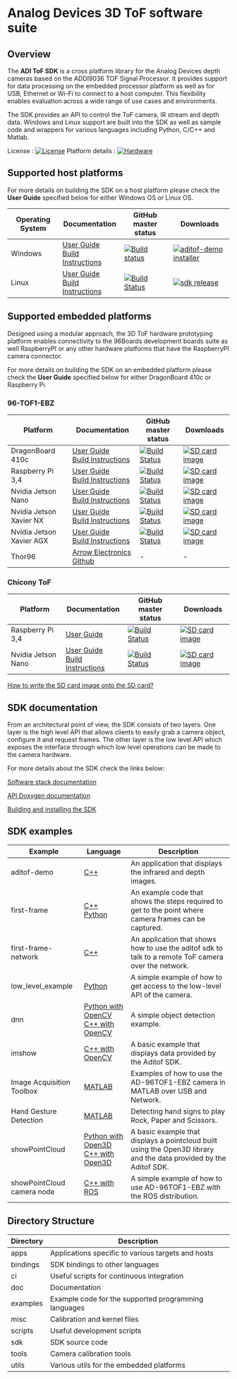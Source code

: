 # Analog Devices 3D ToF software suite 

## Overview
The **ADI ToF SDK** is a cross platform library for the Analog Devices depth cameras based on the ADDI9036 TOF Signal Processor. It provides support for data processing on the embedded processor platform as well as for USB, Ethernet or Wi-Fi to connect to a host computer. This flexibility enables evaluation across a wide range of use cases and environments.

The SDK provides an API to control the ToF camera, IR stream and depth data. Windows and Linux support are built into the SDK as well as sample code and wrappers for various languages including Python, C/C++ and Matlab.

License : [![License](https://img.shields.io/badge/license-BSD_3-blue.svg)](https://github.com/analogdevicesinc/aditof_sdk/blob/master/LICENSE)
Platform details : [![Hardware](https://img.shields.io/badge/hardware-wiki-green.svg)](https://wiki.analog.com/resources/eval/user-guides/ad-96tof1-ebz)

## Supported host platforms

For more details on building the SDK on a host platform please check the **User Guide** specified below for either Windows OS or Linux OS.

| Operating System | Documentation | GitHub master status | Downloads |
| --------- | ----------- | ----------- | ----------- |
| Windows | [User Guide](https://wiki.analog.com/resources/eval/user-guides/ad-96tof1-ebz/ug_windows) <br> [Build Instructions](doc/windows/build_instructions.md) | [![Build status](https://ci.appveyor.com/api/projects/status/46t36hmy77ejrf88/branch/master?svg=true)](https://ci.appveyor.com/project/analogdevicesinc/aditof-sdk/branch/master) | [![aditof-demo installer](https://img.shields.io/badge/release-aditof_demo_installer-blue.svg)](https://github.com/analogdevicesinc/aditof_sdk/releases/latest) |
| Linux | [User Guide](https://wiki.analog.com/resources/eval/user-guides/ad-96tof1-ebz/ug_linux) <br> [Build Instructions](doc/linux/build_instructions.md) | [![Build Status](https://dev.azure.com/AnalogDevices/3DToF/_apis/build/status/analogdevicesinc.aditof_sdk?branchName=master)](https://travis-ci.com/analogdevicesinc/aditof_sdk) | [![sdk release](https://img.shields.io/badge/release-sdk-blue.svg)](https://github.com/analogdevicesinc/aditof_sdk/releases/latest) |

## Supported embedded platforms

Designed using a modular approach, the 3D ToF hardware prototyping platform enables connectivity to the 96Boards development boards suite as well RaspberryPI or any other hardware platforms that have the RaspberryPI camera connector. 

For more details on building the SDK on an embedded platform please check the **User Guide** specified below for either DragonBoard 410c or Raspberry Pi.
### 96-TOF1-EBZ
| Platform | Documentation | GitHub master status | Downloads |
| --------- | ------------- | ----------- | ----------- |
| DragonBoard 410c | [User Guide](https://wiki.analog.com/resources/eval/user-guides/ad-96tof1-ebz/ug_db410c) <br> [Build Instructions](doc/dragonboard410c/build_instructions.md) | [![Build Status](https://dev.azure.com/AnalogDevices/3DToF/_apis/build/status/analogdevicesinc.aditof_sdk?branchName=master)](https://travis-ci.com/analogdevicesinc/aditof_sdk) | [![SD card image](https://img.shields.io/badge/release-latest_sd_card_image-blue.svg)](http://swdownloads.analog.com/cse/aditof/dragonboard410c-latest-image.tar.xz) |
| Raspberry Pi 3,4 | [User Guide](https://wiki.analog.com/resources/eval/user-guides/ad-96tof1-ebz/ug_rpi) <br> [Build Instructions](doc/raspberrypi3/build_instructions.md) | [![Build Status](https://dev.azure.com/AnalogDevices/3DToF/_apis/build/status/analogdevicesinc.aditof_sdk?branchName=master)](https://travis-ci.com/analogdevicesinc/aditof_sdk) | [![SD card image](https://img.shields.io/badge/release-latest_sd_card_image-blue.svg)](http://swdownloads.analog.com/cse/aditof/raspberrypi-latest-image.tar.xz) |
| Nvidia Jetson Nano | [User Guide](https://wiki.analog.com/resources/eval/user-guides/ad-96tof1-ebz/ug_jetson) <br> [Build Instructions](doc/jetson/build_instructions.md) | [![Build Status](https://dev.azure.com/AnalogDevices/3DToF/_apis/build/status/analogdevicesinc.aditof_sdk?branchName=master)](https://travis-ci.com/analogdevicesinc/aditof_sdk) | [![SD card image](https://img.shields.io/badge/release-latest_sd_card_image-blue.svg)](http://swdownloads.analog.com/cse/aditof/jetson_latest_image.tar.xz) |
| Nvidia Jetson Xavier NX | [User Guide](https://wiki.analog.com/resources/eval/user-guides/ad-96tof1-ebz/ug_xavier_nx) <br> [Build Instructions](doc/xavier-nx/build_instructions.md) | [![Build Status](https://dev.azure.com/AnalogDevices/3DToF/_apis/build/status/analogdevicesinc.aditof_sdk?branchName=master)](https://travis-ci.com/analogdevicesinc/aditof_sdk) | [![SD card image](https://img.shields.io/badge/release-latest_sd_card_image-blue.svg)](http://swdownloads.analog.com/cse/aditof/jetsonnx_latest_image.tar.xz) |
| Nvidia Jetson Xavier AGX | [User Guide](https://wiki.analog.com/resources/eval/user-guides/ad-96tof1-ebz/ug_xavier_agx) <br> [Build Instructions](doc/xavier-agx/build_instructions.md) | [![Build Status](https://dev.azure.com/AnalogDevices/3DToF/_apis/build/status/analogdevicesinc.aditof_sdk?branchName=master)](https://travis-ci.com/analogdevicesinc/aditof_sdk) | [![SD card image](https://img.shields.io/badge/release-latest_sd_card_image-blue.svg)](http://swdownloads.analog.com/cse/aditof/jetson-latest.tar.xz) |
| Thor96 | [Arrow Electronics Github](https://github.com/ArrowElectronics/aditof_sdk#supported-embedded-platforms) | - | - |

### Chicony ToF
| Platform | Documentation | GitHub master status | Downloads |
| --------- | ----------- | ----------- | ----------- |
| Raspberry Pi 3,4 | [User Guide](doc/raspberrypi3/chicony_user_guide.md) | [![Build Status](https://dev.azure.com/AnalogDevices/3DToF/_apis/build/status/analogdevicesinc.aditof_sdk?branchName=master)](https://travis-ci.com/analogdevicesinc/aditof_sdk) | [![SD card image](https://img.shields.io/badge/release-latest_sd_card_image-blue.svg)](http://swdownloads.analog.com/cse/aditof/raspberrypi-chicony-latest-image.tar.xz) |
| Nvidia Jetson Nano | [User Guide](https://wiki.analog.com/resources/eval/user-guides/ad-96tof1-ebz/ug_jetson) <br> [Build Instructions](doc/jetson/build_instructions.md) | [![Build Status](https://dev.azure.com/AnalogDevices/3DToF/_apis/build/status/analogdevicesinc.aditof_sdk?branchName=master)](https://travis-ci.com/analogdevicesinc/aditof_sdk) | [![SD card image](https://img.shields.io/badge/release-latest_sd_card_image-blue.svg)](http://swdownloads.analog.com/cse/aditof/jetson-latest.tar.xz) |

[How to write the SD card image onto the SD card?](doc/sdcard_burn.md)

## SDK documentation

From an architectural point of view, the SDK consists of two layers. One layer is the high level API that allows clients to easily grab a camera object, configure it and request frames. The other layer is the low level API which exposes the interface through which low level operations can be made to the camera hardware.

For more details about the SDK check the links below:

[Software stack documentation](https://github.com/analogdevicesinc/aditof_sdk/blob/master/sdk/readme.md)

[API Doxygen documentation](https://analogdevicesinc.github.io/aditof_sdk/)

[Building and installing the SDK](https://github.com/analogdevicesinc/aditof_sdk/tree/master/cmake/)

## SDK examples
| Example | Language | Description |
| --------- | ------------- | ----------- |
| aditof-demo | <a href="https://github.com/analogdevicesinc/aditof_sdk/tree/master/examples/aditof-demo"> C++ </a> | An application that displays the infrared and depth images. |
| first-frame | <a href="https://github.com/analogdevicesinc/aditof_sdk/tree/master/examples/first-frame"> C++ </a> <br> <a href="https://github.com/analogdevicesinc/aditof_sdk/tree/master/bindings/python/examples/first_frame"> Python </a> | An example code that shows the steps required to get to the point where camera frames can be captured. |
| first-frame-network | <a href="https://github.com/analogdevicesinc/aditof_sdk/tree/master/examples/first-frame-network"> C++ </a> | An application that shows how to use the aditof sdk to talk to a remote ToF camera over the network. |
| low_level_example | <a href="https://github.com/analogdevicesinc/aditof_sdk/tree/master/bindings/python/examples/low_level_example"> Python</a> | A simple example of how to get access to the low-level API of the camera. |
| dnn | <a href="https://github.com/analogdevicesinc/aditof_sdk/tree/master/bindings/python/examples/dnn"> Python with OpenCV</a> <br> <a href="https://github.com/analogdevicesinc/aditof_sdk/tree/master/bindings/opencv/dnn"> C++ with OpenCV </a> | A simple object detection example. |
| imshow | <a href="https://github.com/analogdevicesinc/aditof_sdk/tree/master/bindings/opencv/imshow"> C++ with OpenCV </a> | A basic example that displays data provided by the Aditof SDK. |
| Image Acquisition Toolbox | <a href="https://github.com/analogdevicesinc/aditof_sdk/tree/master/bindings/matlab"> MATLAB </a> | Examples of how to use the AD-96TOF1-EBZ camera in MATLAB over USB and Network. |
| Hand Gesture Detection | <a href="https://github.com/mathworks/MATLAB-Demo-ADI-ToF"> MATLAB </a> | Detecting hand signs to play Rock, Paper and Scissors. |
| showPointCloud | <a href="https://github.com/analogdevicesinc/aditof_sdk/tree/master/bindings/python/examples/showPointCloud"> Python with Open3D </a> <br> <a href="https://github.com/analogdevicesinc/aditof_sdk/tree/master/bindings/open3D/showPointCloud"> C++ with Open3D </a> | A basic example that displays a pointcloud built using the Open3D library and the data provided by the Aditof SDK. |
| showPointCloud <br> camera node | <a href="https://github.com/analogdevicesinc/aditof_sdk/tree/master/bindings/ros"> C++ with ROS </a> | A simple example of how to use AD-96TOF1-EBZ with the ROS distribution. |

## Directory Structure
| Directory | Description |
| --------- | ----------- |
| apps | Applications specific to various targets and hosts |
| bindings | SDK bindings to other languages |
| ci | Useful scripts for continuous integration |
| doc | Documentation |
| examples | Example code for the supported programming languages |
| misc | Calibration and kernel files |
| scripts | Useful development scripts |
| sdk | SDK source code |
| tools | Camera calibration tools |
| utils | Various utils for the embedded platforms |


